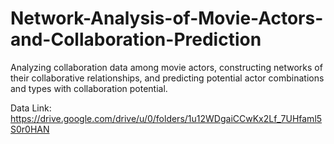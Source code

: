 # Network-Analysis-of-Movie-Actors-and-Collaboration-Prediction
Analyzing collaboration data among movie actors, constructing networks of their collaborative relationships, and predicting potential actor combinations and types with collaboration potential.

Data Link: https://drive.google.com/drive/u/0/folders/1u12WDgaiCCwKx2Lf_7UHfaml5S0r0HAN
